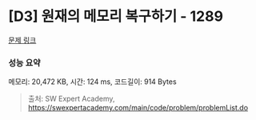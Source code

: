 # [D3] 원재의 메모리 복구하기 - 1289 

[문제 링크](https://swexpertacademy.com/main/code/problem/problemDetail.do?contestProbId=AV19AcoKI9sCFAZN) 

### 성능 요약

메모리: 20,472 KB, 시간: 124 ms, 코드길이: 914 Bytes



> 출처: SW Expert Academy, https://swexpertacademy.com/main/code/problem/problemList.do